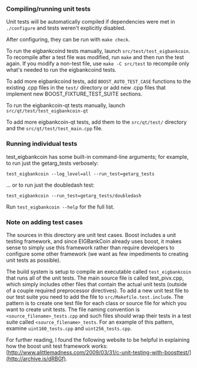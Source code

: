 ### Compiling/running unit tests

Unit tests will be automatically compiled if dependencies were met in `./configure`
and tests weren't explicitly disabled.

After configuring, they can be run with `make check`.

To run the eigbankcoind tests manually, launch `src/test/test_eigbankcoin`. To recompile
after a test file was modified, run `make` and then run the test again. If you
modify a non-test file, use `make -C src/test` to recompile only what's needed
to run the eigbankcoind tests.

To add more eigbankcoind tests, add `BOOST_AUTO_TEST_CASE` functions to the existing
.cpp files in the `test/` directory or add new .cpp files that
implement new BOOST_FIXTURE_TEST_SUITE sections.

To run the eigbankcoin-qt tests manually, launch `src/qt/test/test_eigbankcoin-qt`

To add more eigbankcoin-qt tests, add them to the `src/qt/test/` directory and
the `src/qt/test/test_main.cpp` file.

### Running individual tests

test_eigbankcoin has some built-in command-line arguments; for
example, to run just the getarg_tests verbosely:

    test_eigbankcoin --log_level=all --run_test=getarg_tests

... or to run just the doubledash test:

    test_eigbankcoin --run_test=getarg_tests/doubledash

Run `test_eigbankcoin --help` for the full list.

### Note on adding test cases

The sources in this directory are unit test cases.  Boost includes a
unit testing framework, and since EIGBankCoin already uses boost, it makes
sense to simply use this framework rather than require developers to
configure some other framework (we want as few impediments to creating
unit tests as possible).

The build system is setup to compile an executable called `test_eigbankcoin`
that runs all of the unit tests.  The main source file is called
test_pivx.cpp, which simply includes other files that contain the
actual unit tests (outside of a couple required preprocessor
directives). To add a new unit test file to our test suite you need
to add the file to `src/Makefile.test.include`. The pattern is to
create one test file for each class or source file for which you want
to create unit tests.  The file naming convention is
`<source_filename>_tests.cpp` and such files should wrap their tests
in a test suite called `<source_filename>_tests`.  For an example of
this pattern, examine `uint160_tests.cpp` and `uint256_tests.cpp`.

For further reading, I found the following website to be helpful in
explaining how the boost unit test framework works:
[http://www.alittlemadness.com/2009/03/31/c-unit-testing-with-boosttest/](http://archive.is/dRBGf).
